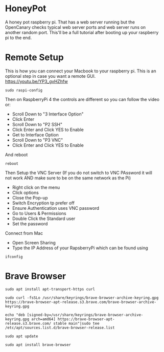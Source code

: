 # HoneyPot
A honey pot raspberry pi. That has a web server running but the OpenCanary checks typical web server ports and web server runs on another random port.
This'll be a full tutorial after booting up your raspberry pi to the end.


# Remote Setup
This is how you can connect your Macbook to your raspberry pi. This is an optional step in case you want a remote GUI.
  https://youtu.be/YP3_gvHZhfw

```linux
sudo raspi-config
```
Then on RaspberryPi 4 the controls are different so you can follow the video or:
* Scroll Down to "3 Interface Option"
* Click Enter
* Scroll Down to "P2 SSH"
* Click Enter and Click YES to Enable
* Get to Interface Option
* Scroll Down to "P3 VNC"
* Click Enter and Click YES to Enable

And reboot

```linux
reboot
```

Then Setup the VNC Server (If you do not switch to VNC PAssword it will not work AND make sure to be on the same network as the Pi)
* Right click on the menu
* Click options
* Close the Pop-up
* Switch Encryption tp prefer off
* Ensure Authentication uses VNC password
* Go to Users & Permissions
* Double Click the Standard user
* Set the password

Connect from Mac
* Open Screen Sharing
* Type the IP Address of your RapsberryPi which can be found using
```linux
ifconfig
```

# Brave Browser
```
sudo apt install apt-transport-https curl

sudo curl -fsSLo /usr/share/keyrings/brave-browser-archive-keyring.gpg https://brave-browser-apt-release.s3.brave.com/brave-browser-archive-keyring.gpg

echo "deb [signed-by=/usr/share/keyrings/brave-browser-archive-keyring.gpg arch=amd64] https://brave-browser-apt-release.s3.brave.com/ stable main"|sudo tee /etc/apt/sources.list.d/brave-browser-release.list

sudo apt update

sudo apt install brave-browser
```

# 
